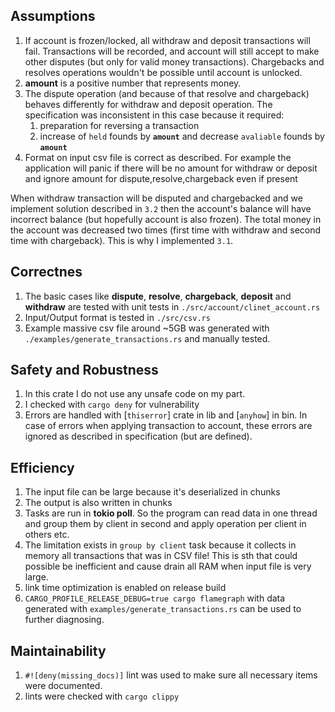 ## Assumptions

1. If account is frozen/locked, all withdraw and deposit transactions will fail. Transactions will be
   recorded, and account will still accept to make other disputes (but only for valid money
   transactions). Chargebacks and resolves operations wouldn't be possible until account is unlocked.
2. **amount** is a positive number that represents money.
3. The dispute operation (and because of that resolve and chargeback) behaves differently for withdraw and deposit operation. The specification was inconsistent in this case because it required:
    1. preparation for reversing a transaction
    2. increase of `held` founds by **`amount`** and decrease `avaliable` founds by **`amount`**
4. Format on input csv file is correct as described. For example the application will panic if there will be no amount for withdraw or deposit and ignore amount for dispute,resolve,chargeback even if present

When withdraw transaction will be disputed and chargebacked and we implement solution described in `3.2` then the account's balance will have incorrect balance (but hopefully account is also frozen). The total money in the account was decreased two times (first time with withdraw and second time with chargeback). This is why I implemented `3.1`.

## Correctnes

1. The basic cases like **dispute**, **resolve**, **chargeback**, **deposit** and **withdraw** are tested with unit tests in `./src/account/clinet_account.rs`
2. Input/Output format is tested in `./src/csv.rs`
3. Example massive csv file around ~5GB was generated with `./examples/generate_transactions.rs` and manually tested.

## Safety and Robustness

1. In this crate I do not use any unsafe code on my part.
2. I checked with  `cargo deny` for vulnerability
3. Errors are handled with [`thiserror`] crate in lib and [`anyhow`] in bin. In case of errors when applying transaction to account, these errors are ignored as described in specification (but are defined).

## Efficiency

1. The input file can be large because it's deserialized in chunks
2. The output is also written in chunks
3. Tasks are run in **tokio poll**. So the program can read data in one thread and group them by client in second and apply operation per client in others etc.
4. The limitation exists in `group by client` task because it collects in memory all transactions that was in CSV file! This is sth that could possible be inefficient and cause drain all RAM when input file is very large.
5. link time optimization is enabled on release build
6. `CARGO_PROFILE_RELEASE_DEBUG=true cargo flamegraph` with data generated with `examples/generate_transactions.rs` can be used to further diagnosing.

## Maintainability

1. `#![deny(missing_docs)]` lint was used to make sure all necessary items were documented.
2. lints were checked with `cargo clippy` 

